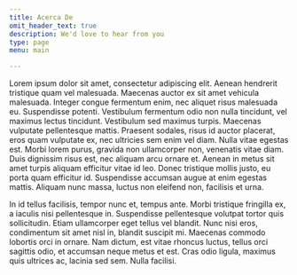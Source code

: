 ```yaml
---
title: Acerca De
omit_header_text: true
description: We'd love to hear from you
type: page
menu: main

---
```



 Lorem ipsum dolor sit amet, consectetur adipiscing elit. Aenean hendrerit tristique quam vel malesuada. Maecenas auctor ex sit amet vehicula malesuada. Integer congue fermentum enim, nec aliquet risus malesuada eu. Suspendisse potenti. Vestibulum fermentum odio non nulla tincidunt, vel maximus lectus tincidunt. Vestibulum sed maximus turpis. Maecenas vulputate pellentesque mattis. Praesent sodales, risus id auctor placerat, eros quam vulputate ex, nec ultricies sem enim vel diam. Nulla vitae egestas est. Morbi lorem purus, gravida non ullamcorper non, venenatis vitae diam. Duis dignissim risus est, nec aliquam arcu ornare et. Aenean in metus sit amet turpis aliquam efficitur vitae id leo. Donec tristique mollis justo, eu porta quam efficitur id. Suspendisse accumsan augue at enim egestas mattis. Aliquam nunc massa, luctus non eleifend non, facilisis et urna.

In id tellus facilisis, tempor nunc et, tempus ante. Morbi tristique fringilla ex, a iaculis nisi pellentesque in. Suspendisse pellentesque volutpat tortor quis sollicitudin. Etiam ullamcorper eget tellus vel blandit. Nunc nisi eros, condimentum sit amet nisl in, blandit suscipit mi. Maecenas commodo lobortis orci in ornare. Nam dictum, est vitae rhoncus luctus, tellus orci sagittis odio, et accumsan neque metus et est. Cras odio ligula, maximus quis ultrices ac, lacinia sed sem. Nulla facilisi. 
